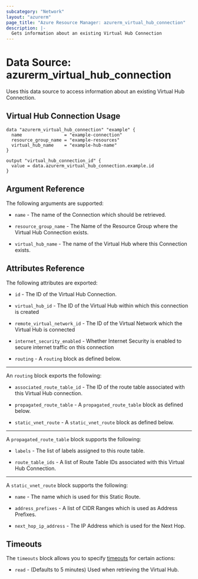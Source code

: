 ```yaml
---
subcategory: "Network"
layout: "azurerm"
page_title: "Azure Resource Manager: azurerm_virtual_hub_connection"
description: |-
  Gets information about an existing Virtual Hub Connection
---
```


# Data Source: azurerm_virtual_hub_connection

Uses this data source to access information about an existing Virtual Hub Connection.

## Virtual Hub Connection Usage

```hcl
data "azurerm_virtual_hub_connection" "example" {
  name                = "example-connection"
  resource_group_name = "example-resources"
  virtual_hub_name    = "example-hub-name"
}

output "virtual_hub_connection_id" {
  value = data.azurerm_virtual_hub_connection.example.id
}
```

## Argument Reference

The following arguments are supported:

* `name` - The name of the Connection which should be retrieved.

* `resource_group_name` - The Name of the Resource Group where the Virtual Hub Connection exists.
*  `virtual_hub_name` - The name of the Virtual Hub where this Connection exists.

## Attributes Reference

The following attributes are exported:

* `id` - The ID of the Virtual Hub Connection.

* `virtual_hub_id` - The ID of the Virtual Hub within which this connection is created

* `remote_virtual_network_id` - The ID of the Virtual Network which the Virtual Hub is connected

* `internet_security_enabled` - Whether Internet Security is enabled to secure internet traffic on this connection

* `routing` - A `routing` block as defined below.

---

An `routing` block exports the following:

* `associated_route_table_id` - The ID of the route table associated with this Virtual Hub connection.

* `propagated_route_table` - A `propagated_route_table` block as defined below.

* `static_vnet_route` - A `static_vnet_route` block as defined below.

---

A `propagated_route_table` block supports the following:

* `labels` - The list of labels assigned to this route table.

* `route_table_ids` - A list of Route Table IDs associated with this Virtual Hub Connection.

---

A `static_vnet_route` block supports the following:

* `name` - The name which is used for this Static Route.

* `address_prefixes` - A list of CIDR Ranges which is used as Address Prefixes.

* `next_hop_ip_address` - The IP Address which is used for the Next Hop.

## Timeouts

The `timeouts` block allows you to specify [timeouts](https://www.terraform.io/language/resources/syntax#operation-timeouts) for certain actions:

* `read` - (Defaults to 5 minutes) Used when retrieving the Virtual Hub.

